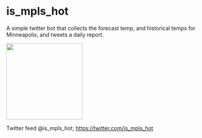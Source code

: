 # is_mpls_hot

A simple twitter bot that collects the forecast temp, and historical temps for Minneapolis, and tweets a daily report. 

<img src="https://github.com/minneapolis-edu/is_mpls_hot/blob/master/is_mpls_hot_example.png" height=200>

Twitter feed @is_mpls_hot;  https://twitter.com/is_mpls_hot 
